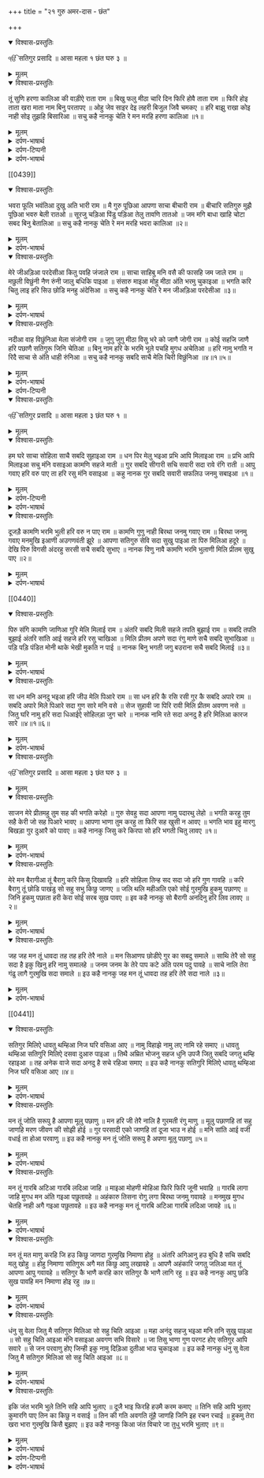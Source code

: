 +++
title = "२१ गुरु अमर-दास - छंत"

+++

<details open><summary>विश्वास-प्रस्तुतिः</summary>

ੴ सतिगुर प्रसादि ॥ आसा महला १ छंत घरु ३ ॥
</details>

<details><summary>मूलम्</summary>

ੴ सतिगुर प्रसादि ॥ आसा महला १ छंत घरु ३ ॥
</details>

<details open><summary>विश्वास-प्रस्तुतिः</summary>

तूं सुणि हरणा कालिआ की वाड़ीऐ राता राम ॥ बिखु फलु मीठा चारि दिन फिरि होवै ताता राम ॥ फिरि होइ ताता खरा माता नाम बिनु परतापए ॥ ओहु जेव साइर देइ लहरी बिजुल जिवै चमकए ॥ हरि बाझु राखा कोइ नाही सोइ तुझहि बिसारिआ ॥ सचु कहै नानकु चेति रे मन मरहि हरणा कालिआ ॥१॥
</details>

<details><summary>मूलम्</summary>

तूं सुणि हरणा कालिआ की वाड़ीऐ राता राम ॥ बिखु फलु मीठा चारि दिन फिरि होवै ताता राम ॥ फिरि होइ ताता खरा माता नाम बिनु परतापए ॥ ओहु जेव साइर देइ लहरी बिजुल जिवै चमकए ॥ हरि बाझु राखा कोइ नाही सोइ तुझहि बिसारिआ ॥ सचु कहै नानकु चेति रे मन मरहि हरणा कालिआ ॥१॥
</details>

<details><summary>दर्पण-भाषार्थ</summary>

पद्अर्थ: की = क्यूँ? वाड़ीऐ = फुलवाड़ी में। राता = मस्त। बिखु = जहर। ताता = गरम, दुखदाई। खरा = बहुत। माता = मस्त। परतापए = दुख देता है। जेव = जैसे, की तरह। साइर = समुंदर। देइ = देता है। लहरी = लहरें। सोइ = वह (हरि)। तुझहि = तू। मरहि = मर जाएगा, आत्मिक मौत सहेड़ लेगा।1।
</details>

<details><summary>दर्पण-टिप्पनी</summary>

नोट: ‘लहरी’ है ‘लहरि’ का बहुवचन।
</details>

<details><summary>दर्पण-भाषार्थ</summary>

अर्थ: हे काले हिरन! (हे काले हिरन की तरह संसार रूपी वन में बेपरवाह हो के खरमस्तियां करने वाले मन!) तू (मेरी बात) सुन! तू इस (जगत-) फुलवाड़ी में क्यों मस्त हो रहा है? (इस फुलवाड़ी का) फल जहर है, (भाव, आत्मिक मैत पैदा करता है) ये थोड़े दिन ही स्वादिष्ट लगता है, फिर ये दुखदाई बन जाता है। जिस में तू इतना मस्त है ये आखिर दुखदाई हो जाता है। परमात्मा के नाम के बिना ये बहुत दुख देता है। (वैसे है भी थोड़ा समय रहने वाला) जैसे समुंदर से लहरें निकलती है वैसे ही बिजली से चमक निकलती है।  
परमात्मा (के नाम) के बिना और कोई (सदा साथ निभने वाला) रक्षक नहीं (हे हिरन की तरह खरमस्ती करने वाले मन!) उसे तू भुलाए बैठा है। नानक कहता है: हे काले हिरन! हे मन! सदा-स्थिर रहने वाले परमात्मा को स्मरण कर, वरना (इस जगत फुलवाड़ी में मस्त हो के) तू अपने लिए आत्मिक मौत सहेड़ लेगा।1।
</details>

[[0439]]
<details open><summary>विश्वास-प्रस्तुतिः</summary>

भवरा फूलि भवंतिआ दुखु अति भारी राम ॥ मै गुरु पूछिआ आपणा साचा बीचारी राम ॥ बीचारि सतिगुरु मुझै पूछिआ भवरु बेली रातओ ॥ सूरजु चड़िआ पिंडु पड़िआ तेलु तावणि तातओ ॥ जम मगि बाधा खाहि चोटा सबद बिनु बेतालिआ ॥ सचु कहै नानकु चेति रे मन मरहि भवरा कालिआ ॥२॥
</details>

<details><summary>मूलम्</summary>

भवरा फूलि भवंतिआ दुखु अति भारी राम ॥ मै गुरु पूछिआ आपणा साचा बीचारी राम ॥ बीचारि सतिगुरु मुझै पूछिआ भवरु बेली रातओ ॥ सूरजु चड़िआ पिंडु पड़िआ तेलु तावणि तातओ ॥ जम मगि बाधा खाहि चोटा सबद बिनु बेतालिआ ॥ सचु कहै नानकु चेति रे मन मरहि भवरा कालिआ ॥२॥
</details>

<details><summary>दर्पण-भाषार्थ</summary>

पद्अर्थ: फूलि = फूल पे। बीचारी = विचार के। मुझै = मैं। बेली = बेलों (के फूलों) पर। रातओ = मस्त। पिंडु = शरीर। सूरजु चढ़िआ = उम्र की रात खत्म हो गई। पड़िआ = पड़ गया, धराशाही हो गया। तावणि = ताउणी में, ताउड़ी में। तातउ = गरम किया जाता है। मगि = रास्ते पर। बेतालिआ = भूतना।2।  
अर्थ: हे (हरेक) फूल पर उड़ने वाले भौरे (मन!) (फूल-फूल की सुगंधि लेते फिरने में से) बड़ा भारी दुख निकलता है। मैंने अपने (उस) गुरु से पूछा है जो सदा-स्थिर प्रभु को सदा अपने विचार-मण्डल में टिकाए रखता है। (हे भौरे मन! तेरी ये हालत) विचार के मैंने गुरु से पूछा है कि ये मन-भंवरा तो वेलों-फूलों पे (दुनिया के सुंदर पदार्थों के रसों में) मस्त हो रहा है (इसका क्या बनेगा? मुझे गुरु ने समझा दिया है कि) जब जिंदगी की रात समाप्त हो जाती है (जब दिन चढ़ जाता है) ये शरीर धराशाही हो जाता है (विकारों में फंसे रहने के कारण जीव ऐसे दुखी होता है जैसे) तेल तौड़ी में डाल के अबाला जाता है।  
हे (दुनिया के पदार्थों में मस्त हुए) भूत! स्तिगुरू के शब्द से टूट के तू यमराज के रास्ते में बँधा हुआ चोटें ही खाएगा।  
नानक कहता है: हे मेरे मन! सदा-स्थिर रहने वाले परमात्मा को स्मरण कर, वरना भंवरे (की तरह फूलों में मस्त हुए मन!) आत्मिक मौत सहेड़ लेगा।2।
</details>

<details open><summary>विश्वास-प्रस्तुतिः</summary>

मेरे जीअड़िआ परदेसीआ कितु पवहि जंजाले राम ॥ साचा साहिबु मनि वसै की फासहि जम जाले राम ॥ मछुली विछुंनी नैण रुंनी जालु बधिकि पाइआ ॥ संसारु माइआ मोहु मीठा अंति भरमु चुकाइआ ॥ भगति करि चितु लाइ हरि सिउ छोडि मनहु अंदेसिआ ॥ सचु कहै नानकु चेति रे मन जीअड़िआ परदेसीआ ॥३॥
</details>

<details><summary>मूलम्</summary>

मेरे जीअड़िआ परदेसीआ कितु पवहि जंजाले राम ॥ साचा साहिबु मनि वसै की फासहि जम जाले राम ॥ मछुली विछुंनी नैण रुंनी जालु बधिकि पाइआ ॥ संसारु माइआ मोहु मीठा अंति भरमु चुकाइआ ॥ भगति करि चितु लाइ हरि सिउ छोडि मनहु अंदेसिआ ॥ सचु कहै नानकु चेति रे मन जीअड़िआ परदेसीआ ॥३॥
</details>

<details><summary>दर्पण-भाषार्थ</summary>

पद्अर्थ: कितु = किस लिए? साचा = सदा स्थिर रहने वाला। मनि = मन में। की = क्यूँ? नैण रुंनी = आंखें (भर के) रोई। बधिकि = बधिक ने, शिकारी ने। भरमु = भुलेखा। अंति = आखिर में। सिउ = साथ।3।  
अर्थ: हे मेरी परदेसी जीवात्मा! तू क्यूँ (माया के) जंजाल में फंस रही है? अगर सदा-स्थिर रहने वाला मालिक तेरे मन में बसता हो तो तू (माया के मोह रूपी) जम के पसरे हुए जाल में क्यूँ फसे?  
(हे मेरी जीवात्मा! देख) जब शिकारी ने (पानी में) जाल डाला होता है और मछली (चारे की लालच में फंस कर जाल में फंस जाती है और पानी से) विछुड़ जाती है तब आँखें भर के रोती है (इसी तरह जीव को) ये जगत मीठा लगता है, माया का मोह मीठा लगता है, पर (फंस के) अंत में ये भुलेखा दूर होता है (जब जीवात्मा दुखों के चुंगल में आती है तो मायावी पदार्थ साथ छोड़ जाते हैं)।  
हे मेरी जीवात्मा! परमात्मा के चरणों में चित्त जोड़ के भक्ति करके इस तरह अपने मन में से फिक्र-अंदेशे दूर कर ले। नानक कहता है: हे मेरे परदेसी जीयड़े! हे मेरे मन! सदा-स्थिर रहने वाले परमात्मा को स्मरण कर।3।
</details>

<details open><summary>विश्वास-प्रस्तुतिः</summary>

नदीआ वाह विछुंनिआ मेला संजोगी राम ॥ जुगु जुगु मीठा विसु भरे को जाणै जोगी राम ॥ कोई सहजि जाणै हरि पछाणै सतिगुरू जिनि चेतिआ ॥ बिनु नाम हरि के भरमि भूले पचहि मुगध अचेतिआ ॥ हरि नामु भगति न रिदै साचा से अंति धाही रुंनिआ ॥ सचु कहै नानकु सबदि साचै मेलि चिरी विछुंनिआ ॥४॥१॥५॥
</details>

<details><summary>मूलम्</summary>

नदीआ वाह विछुंनिआ मेला संजोगी राम ॥ जुगु जुगु मीठा विसु भरे को जाणै जोगी राम ॥ कोई सहजि जाणै हरि पछाणै सतिगुरू जिनि चेतिआ ॥ बिनु नाम हरि के भरमि भूले पचहि मुगध अचेतिआ ॥ हरि नामु भगति न रिदै साचा से अंति धाही रुंनिआ ॥ सचु कहै नानकु सबदि साचै मेलि चिरी विछुंनिआ ॥४॥१॥५॥
</details>

<details><summary>दर्पण-भाषार्थ</summary>

पद्अर्थ: वाहु = बहाव। संजोगी = सौभाग्यों से। जुग जुग = सदा ही। विसु = जहर। को = कोई विरला। जोगी = विरक्त। सहजि = आत्मिक अडोलता में। जिनि = जिस मनुष्य ने। भरमि = भटकना में। पचहि = ख्वार होते हैं। मुगध = मूर्ख लोग। अचेतिआ = गाफिल। रिदै = हृदय में। धाही = ढाहें मार के। चिरी विछुंनिआ = चिरों से बिछुड़े हुओं को।4।  
अर्थ: नदियों से विछुड़ी हुई धाराओं का (नदियों से दुबारा) मेल बड़े भाग्यों से ही होता है (इसी तरह माया के मोह में फंस के प्रभु से विछुड़े हुए जीव दुबारा सौभाग्य से ही मिलते हैं)। जो कोई विरला (एक आध) मनुष्य प्रभु-चरणों में जुड़ता है वही समझ लेता है कि माया का मोह है तो मीठा पर सदा जहर से भरा रहता है (और जीव को आत्मिक मौत मार देता है)। ऐसा कोई विरला आदमी जिसने अपने गुरु को याद रखा है आत्मिक अडोलता में टिक के इसी अस्लियत को समझता है और परमात्मा से सांझ डालता है।  
परमात्मा के नाम के बिना माया के मोह की भटकना में गलत रास्ते पर पड़ कर अनेक मूर्ख गाफिल जीव दुखी होते हैं। जो लोग परमात्मा का नाम नहीं स्मरण करते, प्रभु की भक्ति नहीं करते, अपने हृदय में सदा-स्थिर प्रभु को नहीं बसाते, वे आखिर जोर-जोर से रोते हैं।  
नानक कहता है: सदा-स्थिर प्रभु अपनी महिमा के शब्द में जोड़ के चिरों से विछुड़े हुए जीवों को (अपने चरणों में) मिला देता है।4।
</details>

<details><summary>दर्पण-टिप्पनी</summary>

नोट: ये छंत ‘घरु 3 का है। कुल जोड़ है 5।
</details>

<details open><summary>विश्वास-प्रस्तुतिः</summary>

ੴ सतिगुर प्रसादि ॥ आसा महला ३ छंत घरु १ ॥
</details>

<details><summary>मूलम्</summary>

ੴ सतिगुर प्रसादि ॥ आसा महला ३ छंत घरु १ ॥
</details>

<details open><summary>विश्वास-प्रस्तुतिः</summary>

हम घरे साचा सोहिला साचै सबदि सुहाइआ राम ॥ धन पिर मेलु भइआ प्रभि आपि मिलाइआ राम ॥ प्रभि आपि मिलाइआ सचु मंनि वसाइआ कामणि सहजे माती ॥ गुर सबदि सीगारी सचि सवारी सदा रावे रंगि राती ॥ आपु गवाए हरि वरु पाए ता हरि रसु मंनि वसाइआ ॥ कहु नानक गुर सबदि सवारी सफलिउ जनमु सबाइआ ॥१॥
</details>

<details><summary>मूलम्</summary>

हम घरे साचा सोहिला साचै सबदि सुहाइआ राम ॥ धन पिर मेलु भइआ प्रभि आपि मिलाइआ राम ॥ प्रभि आपि मिलाइआ सचु मंनि वसाइआ कामणि सहजे माती ॥ गुर सबदि सीगारी सचि सवारी सदा रावे रंगि राती ॥ आपु गवाए हरि वरु पाए ता हरि रसु मंनि वसाइआ ॥ कहु नानक गुर सबदि सवारी सफलिउ जनमु सबाइआ ॥१॥
</details>

<details><summary>दर्पण-टिप्पनी</summary>

नोट: इसी राग में गुरु नानक देव जी के पहले छंत का चौथा बंद ध्यान से पढ़ें। हरेक शब्द को ध्यान से देखें। महले तीसरे का भी पहला बंद पढ़ें। शब्दों की सांझ तुकों की सांझ बताती है कि गुरु नानक देव जी की वाणी गुरु अमरदास जी के पास मौजूद थी।
</details>

<details><summary>दर्पण-भाषार्थ</summary>

पद्अर्थ: हम घरे = मेरे (हृदय) घर में। साचा सोहिला = सदा स्थिर प्रभु की महिमा का गीत। साचै सबदि = सदा स्थिर हरि की महिमा वाले शब्द (की इनायत) से। सुहाइआ = (हृदय घर) सोहाना बन गया। धन = जीव-स्त्री। पिर = प्रभु पति। प्रभि = प्रभु ने। सचु = सदा स्थिर हरि नाम। मंनि = मनि, मन में। कामणि = कामिनी, जीव-स्त्री। सहजे = सहज, आत्मिक अडोलता में। माती = मस्त। सबदि = शब्द ने। सचि = सदा स्थिर हरि नाम ने। रावै = माणती है। रंगि = रंग में। राती = रंगी हुई। आपु = स्वै भाव। वरु = पति। सबाइआ = सारा।1।  
अर्थ: (हे सखी!) मेरे (हृदय-) घर में सदा-स्थिर प्रभु की महिमा का गीत चल रहा है, सदा स्थिर प्रभु की महिमा वाले गुर-शब्द ने (मेरे हृदय-घर को) सोहाना बना दिया है।  
(हे सखी! उस) जीव-स्त्री का प्रभु पति के साथ मिलाप होता है जिसे प्रभु ने स्वयं ही (अपने चरणों में) जोड़ लिया। प्रभु ने जिस जीव-स्त्री को खुद (अपने चरणों में) जोड़ा, अपना सदा-स्थिर नाम उसके मन में बसा दिया, वह जीव-स्त्री (फिर) आत्मिक अडोलता में मस्त रहती है। गुरु के शब्द ने (उस जीव-स्त्री के जीवन को) श्रृंगार दिया, सदा-स्थिर हरि नाम ने (उसके जीवन को) सुंदर बना दिया, वह (फिर) प्रभु के प्रेम रंग में रंगी हुई सदा ही (प्रभु-मिलाप का आनंद) लेती है। (जब जीव-स्त्री अपने अंदर से) अहंकार दूर करती है (और अपने अंदर) प्रभु-पति को ढूँढ लेती है तब वह प्रभु के नाम का स्वाद अपने मन में (सदा के लिए) बसा लेती है।  
हे नानक! कह: गुरु के शब्द की इनायत से जिस जीव-स्त्री का आत्मिक जीवन सोहाना बन जाता है उसकी सारी जिंदगी कामयाब हो जाती है।1।
</details>

<details open><summary>विश्वास-प्रस्तुतिः</summary>

दूजड़ै कामणि भरमि भुली हरि वरु न पाए राम ॥ कामणि गुणु नाही बिरथा जनमु गवाए राम ॥ बिरथा जनमु गवाए मनमुखि इआणी अउगणवंती झूरे ॥ आपणा सतिगुरु सेवि सदा सुखु पाइआ ता पिरु मिलिआ हदूरे ॥ देखि पिरु विगसी अंदरहु सरसी सचै सबदि सुभाए ॥ नानक विणु नावै कामणि भरमि भुलाणी मिलि प्रीतम सुखु पाए ॥२॥
</details>

<details><summary>मूलम्</summary>

दूजड़ै कामणि भरमि भुली हरि वरु न पाए राम ॥ कामणि गुणु नाही बिरथा जनमु गवाए राम ॥ बिरथा जनमु गवाए मनमुखि इआणी अउगणवंती झूरे ॥ आपणा सतिगुरु सेवि सदा सुखु पाइआ ता पिरु मिलिआ हदूरे ॥ देखि पिरु विगसी अंदरहु सरसी सचै सबदि सुभाए ॥ नानक विणु नावै कामणि भरमि भुलाणी मिलि प्रीतम सुखु पाए ॥२॥
</details>

<details><summary>दर्पण-भाषार्थ</summary>

पद्अर्थ: दूजड़ै = (प्रभु के बिना) किसी और (के प्यार) में। भरमि = भटकना में (पड़ के)। भुली = गलत रास्ते पड़ जाती है। मनमुखि = अपने मन के पीछे चलने वाली। झूरे = अंदर ही अंदर दुखी होती है। सेवि = सेवा करके। हदूरे = अंग संग बसने वाला। देखि = देख के। विगसी = खिल उठी। सरसी = रस सहित हो गई, आनंदित हो गई। सबदि = शब्द में। सुभाए = प्रेम में (मगन हो गई)। मिलि = मिल के।2।  
अर्थ: (हे सखी!) जो जीव-स्त्री (प्रभु के बिना माया आदि की) और ही भटकनों में पड़ के गलत रास्ते पर पड़ जाती है उसे प्रभु-पति का मिलाप नहीं होता। वह जीव-स्त्री (अपने अंदर कोई आत्मिक) गुण पैदा नहीं करती, वह अपनी जिंदगी व्यर्थ गवा देती है। अपने मन के पीछे चलने वाली वह मूर्ख जीव-स्त्री जीवन व्यर्थ गवा देती है अवगुणों से भरी होने के कारण वह अपने अंदर ही अंदर दुखी होती रहती है। पर जब उसने अपने गुरु के द्वारा बताई सेवा करके सदा टिके रहने वाला आत्मिक आनंद ढूँढा तब उसे प्रभु-पति अंग-संग बसता ही मिल गया। (अपने अंदर) प्रभु-पति को देख के वह खिल गई, वह अंतरात्मे आनंद-मगन हो गई, वह सदा-स्थिर प्रभु की महिमा वाले गुरु-शब्द में प्रभु-प्रेम में लीन हो गई।  
हे नानक! प्रभु के नाम से विछुड़ के जीव-स्त्री भटकने के कारण गलत राह पर पड़ी रहती है प्रीतम प्रभु को मिल के आत्मिक आनंद पाती है।2।
</details>

[[0440]]
<details open><summary>विश्वास-प्रस्तुतिः</summary>

पिरु संगि कामणि जाणिआ गुरि मेलि मिलाई राम ॥ अंतरि सबदि मिली सहजे तपति बुझाई राम ॥ सबदि तपति बुझाई अंतरि सांति आई सहजे हरि रसु चाखिआ ॥ मिलि प्रीतम अपणे सदा रंगु माणे सचै सबदि सुभाखिआ ॥ पड़ि पड़ि पंडित मोनी थाके भेखी मुकति न पाई ॥ नानक बिनु भगती जगु बउराना सचै सबदि मिलाई ॥३॥
</details>

<details><summary>मूलम्</summary>

पिरु संगि कामणि जाणिआ गुरि मेलि मिलाई राम ॥ अंतरि सबदि मिली सहजे तपति बुझाई राम ॥ सबदि तपति बुझाई अंतरि सांति आई सहजे हरि रसु चाखिआ ॥ मिलि प्रीतम अपणे सदा रंगु माणे सचै सबदि सुभाखिआ ॥ पड़ि पड़ि पंडित मोनी थाके भेखी मुकति न पाई ॥ नानक बिनु भगती जगु बउराना सचै सबदि मिलाई ॥३॥
</details>

<details><summary>दर्पण-भाषार्थ</summary>

पद्अर्थ: संगि = साथ। गुरि = गुरु ने। मेलि = प्रभु मिलाप में। अंतरि = हृदय में। सबदि = शब्द द्वारा। सहजे = आत्मिक अडोलता में। तपति = तपस, जलन। सुभाखिआ = मीठी बोली। पढ़ि = पढ़ के। मोनी = सदा चुप रहने वाले साधु। भेखी = अलग अलग भेषों वाले साधु (जोगी जंगम आदि)। मुकति = (विकारों से) मुक्ति। बउराना = झल्ला।3।  
अर्थ: (हे सखी!) जिस जीव-स्त्री को गुरु ने प्रभु चरणों में जोड़ दिया उसने प्रभु-पति को अपने अंग-संग बसता पहचान लिया, वह अंतरात्मे गुरु के शब्द की इनायत से प्रभु के साथ एक-मेक हो गई। आत्मिक अडोलता में टिक के उसने (अपने अंदर से विकारों वाली) तपश बुझा ली।  
(हे सखी! जिस जीव-स्त्री ने) गुरु के शब्द की सहायता से अपने अंदर से विकारों वाली तपश बुझा ली, उसके अंदर ठंड पड़ गई, आत्मिक अडोलता में टिक के उसने हरि नाम का स्वाद चख लिया। अपने प्रभु-प्रीतम को मिल के वह सदा प्रेम-रंग भोगती है, सदा-स्थिर प्रभु की महिमा वाले गुर-शब्द में जुड़ के उसकी बोली मीठी हो जाती है।  
(हे सखी!) पण्डित (धार्मिक पुस्तकें) पढ़-पढ़ के, मौनधारी (समाधियां लगा लगा के) (जोगी जंगम आदि साधु) वेष धार-धार के थक गए (इन तरीकों से किसी ने माया के बंधनों से) निजात हासिल नहीं की।  
हे नानक! परमात्मा की भक्ति के बिना जगत (माया के मोह में) झल्ला हुआ फिरता है, सदा-स्थिर प्रभु की महिमा वाले गुर-शब्द की इनायत से प्रभु चरणों में मिलाप हासिल कर लेता है।3।
</details>

<details open><summary>विश्वास-प्रस्तुतिः</summary>

सा धन मनि अनदु भइआ हरि जीउ मेलि पिआरे राम ॥ सा धन हरि कै रसि रसी गुर कै सबदि अपारे राम ॥ सबदि अपारे मिले पिआरे सदा गुण सारे मनि वसे ॥ सेज सुहावी जा पिरि रावी मिलि प्रीतम अवगण नसे ॥ जितु घरि नामु हरि सदा धिआईऐ सोहिलड़ा जुग चारे ॥ नानक नामि रते सदा अनदु है हरि मिलिआ कारज सारे ॥४॥१॥६॥
</details>

<details><summary>मूलम्</summary>

सा धन मनि अनदु भइआ हरि जीउ मेलि पिआरे राम ॥ सा धन हरि कै रसि रसी गुर कै सबदि अपारे राम ॥ सबदि अपारे मिले पिआरे सदा गुण सारे मनि वसे ॥ सेज सुहावी जा पिरि रावी मिलि प्रीतम अवगण नसे ॥ जितु घरि नामु हरि सदा धिआईऐ सोहिलड़ा जुग चारे ॥ नानक नामि रते सदा अनदु है हरि मिलिआ कारज सारे ॥४॥१॥६॥
</details>

<details><summary>दर्पण-भाषार्थ</summary>

पद्अर्थ: सा धन मनि = जीव-स्त्री के मन में। मेलि = मिलाप में। हरि कै रसि = प्रभु के प्रेम रस में। रसी = भीग गई। सबदि = शब्द द्वारा। सारे = संभालती है (हृदय में)। मनि = मन में। सेज = हृदय सेज। सुहावी = सोहानी। पिरि = पिर ने। मिलि प्रीतम = प्रीतम को मिल के। जितु घरि = जिस (हृदय) घर में। सोहिलड़ा = खुशी के गीत। जुग चारे = चारों युगों में, सदा ही। नामि = नाम में। कारज सारे = काम सफल होते हैं।4।  
अर्थ: (हे सखी!) जिस जीव-स्त्री को प्यारे हरि प्रभु ने अपने चरणों में जोड़ लिया उसके मन में उमंग पैदा हो जाती है, वह जीव-स्त्री अपार प्रभु की महिमा वाले गुरु-शब्द के द्वारा परमात्मा के प्रेम-रस में भीगी रहती है। अपार प्रभु की महिमा वाले शब्द की इनायत से वह जीव-स्त्री प्यारे प्रभु को मिल जाती है, सदा उसके गुण अपने हृदय में संभाल के रखती है, प्रभु के गुण उसके मन में टिके रहते हैं, जब से प्रभु-पति ने उसे अपने चरणों से जोड़ लिया उस (के हृदय) की सेज सुंदर बन गई। प्रीतम प्रभु को मिल के उसके सारे अवगुण दूर हो गए।  
(हे सखी!) जिस (हृदय-) घर में परमात्मा का नाम सदा स्मरण किया जाता है वहाँ सदा ही (जैसे) खुशियों के गीत गाए जा रहे होते हैं। हे नानक! जो जीव परमात्मा के नाम-रंग में रंगे जाते हैं उनके अंदर सदा आनंद बना रहता है, प्रभु-चरणों में मिल के वह अपने सारे काम संवार लेते हैं।4।1।6।
</details>

<details open><summary>विश्वास-प्रस्तुतिः</summary>

ੴ सतिगुर प्रसादि ॥ आसा महला ३ छंत घरु ३ ॥
</details>

<details><summary>मूलम्</summary>

ੴ सतिगुर प्रसादि ॥ आसा महला ३ छंत घरु ३ ॥
</details>

<details open><summary>विश्वास-प्रस्तुतिः</summary>

साजन मेरे प्रीतमहु तुम सह की भगति करेहो ॥ गुरु सेवहु सदा आपणा नामु पदारथु लेहो ॥ भगति करहु तुम सहै केरी जो सह पिआरे भावए ॥ आपणा भाणा तुम करहु ता फिरि सह खुसी न आवए ॥ भगति भाव इहु मारगु बिखड़ा गुर दुआरै को पावए ॥ कहै नानकु जिसु करे किरपा सो हरि भगती चितु लावए ॥१॥
</details>

<details><summary>मूलम्</summary>

साजन मेरे प्रीतमहु तुम सह की भगति करेहो ॥ गुरु सेवहु सदा आपणा नामु पदारथु लेहो ॥ भगति करहु तुम सहै केरी जो सह पिआरे भावए ॥ आपणा भाणा तुम करहु ता फिरि सह खुसी न आवए ॥ भगति भाव इहु मारगु बिखड़ा गुर दुआरै को पावए ॥ कहै नानकु जिसु करे किरपा सो हरि भगती चितु लावए ॥१॥
</details>

<details><summary>दर्पण-भाषार्थ</summary>

पद्अर्थ: साजन मेरे = हे मेरे सज्जनो! प्रीतमहु = हे मेरे प्यारो! सह की = पति प्रभु की। करेहो = करते रहो। लेहो = प्राप्त करो। सहै केरी = पति प्रभु की। सह भावए = सह भावे, पति प्रभु को पसंद आती है। जो = वह भक्ति। भाणा = मर्जी। सह खुसी = प्रभु पति की प्रसन्नता। न आवए = ना आए, नहीं आती, नहीं मिलती। भाव मारगु = प्यार का रास्ता। बिखड़ा = कठिन, मुश्किलों भरा। दुआरै = दर पे। को = कोई (विरला)। लावए = लगाता है।1।  
अर्थ: हे मेरे (सत्संगी) सज्जनो प्यारो! तुम प्रभु पति की भक्ति सदा करते रहा करो, सदा अपने गुरु की शरण पड़े रहो (और गुरु से) सबसे कीमती चीज हरि नाम हासिल करो। (हे सज्जनो!) तुम प्रभु-पति की ही भक्ति करते रहो, ये भक्ति प्यारे प्रभु-पति को पसंद आती है। अगर (इस जीवन सफर में) तुम अपनी ही मर्जी करते रहोगे तो प्रभु-पति की प्रसन्नता तुम्हें नहीं मिलेगी।  
(पर, हे प्यारो!) भक्ति का और प्रेम का ये रास्ता बहुत मुश्किलों भरा है, कोई विरला मनुष्य ही ये रास्ता ढूँढता है जो गुरु के दर पर आ गिरता है। नानक कहता है:जिस मनुष्य पर प्रभु (खुद) कृपा करता है वह मनुष्य अपना मन प्रभु की भक्ति में जोड़ता है।1।
</details>

<details open><summary>विश्वास-प्रस्तुतिः</summary>

मेरे मन बैरागीआ तूं बैरागु करि किसु दिखावहि ॥ हरि सोहिला तिन्ह सद सदा जो हरि गुण गावहि ॥ करि बैरागु तूं छोडि पाखंडु सो सहु सभु किछु जाणए ॥ जलि थलि महीअलि एको सोई गुरमुखि हुकमु पछाणए ॥ जिनि हुकमु पछाता हरी केरा सोई सरब सुख पावए ॥ इव कहै नानकु सो बैरागी अनदिनु हरि लिव लावए ॥२॥
</details>

<details><summary>मूलम्</summary>

मेरे मन बैरागीआ तूं बैरागु करि किसु दिखावहि ॥ हरि सोहिला तिन्ह सद सदा जो हरि गुण गावहि ॥ करि बैरागु तूं छोडि पाखंडु सो सहु सभु किछु जाणए ॥ जलि थलि महीअलि एको सोई गुरमुखि हुकमु पछाणए ॥ जिनि हुकमु पछाता हरी केरा सोई सरब सुख पावए ॥ इव कहै नानकु सो बैरागी अनदिनु हरि लिव लावए ॥२॥
</details>

<details><summary>दर्पण-भाषार्थ</summary>

पद्अर्थ: बैरागीआ = वैराग में आया हुआ। करि = कर के। किसु = किसे? सोहिला = खुशी के गीत। सद = सदा। जो = जो मनुष्य। छोडि = छोड़ कै। जाणए = जानता है। जलि = जल में। थलि = धरती में। महीअलि = मही तलि, धरती के तल पर, आकाश में। सोई = वह ही। गुरमुखि = गुरु की शरण पड़ने वाला मनुष्य। पछाणए = पहचाने, पहचानता है। जिनि = जिस (मनुष्य) ने। केरा = का। पावए = पाता है। इव = इस तरह। अनदिनु = हर रोज।2।  
अर्थ: हे वैराग में आए हुए मेरे मन! तू वैराग करके किसे दिखाता है? (इस ऊपर-ऊपर से दिखाए वैराग से तेरे अंदर आत्मिक आनंद नहीं बन सकेगा)। हे मन! जो मनुष्य परमात्मा के गुण गाते रहते हैं, उनके अंदर सदा ही उमंग व चाव बना रहता है।  
हे मेरे मन! (बाहरी दिखावे वाले वैराग का) पाखण्ड छोड़ के (और, अपने अंदर) मिलने की चाहत पैदा कर (क्योंकि) वह पति प्रभु (अंदर की) हरेक बात जानता है, वह प्रभु खुद ही जल में धरती में आकाश में (हर जगह समाया हुआ है) जो मनुष्य गुरु की शरण पड़ता है वह उस प्रभु की रजा को समझता है।  
हे मेरे मन! जिस मनुष्य ने परमात्मा की रजा समझ ली वही सारे आनंद प्राप्त करता है, नानक (तुझे) ऐसे बताता है कि इस तरह के मिलाप की चाहत रखने वाला मनुष्य हर समय प्रभु-चरणों में तवज्जो जोड़े रखता है।2।
</details>

<details open><summary>विश्वास-प्रस्तुतिः</summary>

जह जह मन तूं धावदा तह तह हरि तेरै नाले ॥ मन सिआणप छोडीऐ गुर का सबदु समाले ॥ साथि तेरै सो सहु सदा है इकु खिनु हरि नामु समालहे ॥ जनम जनम के तेरे पाप कटे अंति परम पदु पावहे ॥ साचे नालि तेरा गंढु लागै गुरमुखि सदा समाले ॥ इउ कहै नानकु जह मन तूं धावदा तह हरि तेरै सदा नाले ॥३॥
</details>

<details><summary>मूलम्</summary>

जह जह मन तूं धावदा तह तह हरि तेरै नाले ॥ मन सिआणप छोडीऐ गुर का सबदु समाले ॥ साथि तेरै सो सहु सदा है इकु खिनु हरि नामु समालहे ॥ जनम जनम के तेरे पाप कटे अंति परम पदु पावहे ॥ साचे नालि तेरा गंढु लागै गुरमुखि सदा समाले ॥ इउ कहै नानकु जह मन तूं धावदा तह हरि तेरै सदा नाले ॥३॥
</details>

<details><summary>दर्पण-भाषार्थ</summary>

पद्अर्थ: जह = जहाँ। मन = हे मन! धावदा = दौड़ता। तह = वहाँ। नाले = साथ ही। सिआणप = चतुराई। समाले = अपने अंदर संभाल के रख। समालहे = समालहि, अगर तू याद करे। परम पदु = सबसे ऊँचा आत्मिक दर्जा। पावहे = तू प्राप्त कर ले। गंढु = जोड़, पक्का संबंध। गुरमुखि = गुरु की शरण पड़ के। समाले = समालि।3।  
अर्थ: हे मेरे मन! जहाँ-जहाँ तू दौड़ता-फिरता है वहाँ-वहाँ ही परमात्मा तेरे साथ ही रहता है (अगर तू उसे अपने साथ बसा हुआ देखना चाहता है तो) हे मन! अपनी चतुराई (का आसरा) छोड़ देना चाहिए। हे मन! गुरु का शब्द अपने अंदर संभाल के रख (फिर तुझे दिख जाएगा कि) वह पति-प्रभु सदा तेरे साथ रहता है। (हे मन!) अगर तू एक छिन के वास्ते भी परमात्मा का नाम अपने अंदर बसाए, तो तेरे अनेक जन्मों के पाप काटे जाएं, और अंत में तू सबसे ऊँचा दर्जा हासिल कर ले।  
(हे मन!) गुरु की शरण पड़ के तू सदा परमात्मा को अपने अंदर बसाए रख, (इस तरह उस) सदा कायम रहने वाले परमात्मा के साथ तेरा पक्का प्यार बन जाएगा। नानक तुझे ये बताता है कि हे मन! जहाँ-जहाँ तू भटकता फिरता है वहाँ-वहाँ परमात्मा सदा तेरे साथ ही रहता है।3।
</details>

[[0441]]
<details open><summary>विश्वास-प्रस्तुतिः</summary>

सतिगुर मिलिऐ धावतु थम्हिआ निज घरि वसिआ आए ॥ नामु विहाझे नामु लए नामि रहे समाए ॥ धावतु थम्हिआ सतिगुरि मिलिऐ दसवा दुआरु पाइआ ॥ तिथै अम्रित भोजनु सहज धुनि उपजै जितु सबदि जगतु थम्हि रहाइआ ॥ तह अनेक वाजे सदा अनदु है सचे रहिआ समाए ॥ इउ कहै नानकु सतिगुरि मिलिऐ धावतु थम्हिआ निज घरि वसिआ आए ॥४॥
</details>

<details><summary>मूलम्</summary>

सतिगुर मिलिऐ धावतु थम्हिआ निज घरि वसिआ आए ॥ नामु विहाझे नामु लए नामि रहे समाए ॥ धावतु थम्हिआ सतिगुरि मिलिऐ दसवा दुआरु पाइआ ॥ तिथै अम्रित भोजनु सहज धुनि उपजै जितु सबदि जगतु थम्हि रहाइआ ॥ तह अनेक वाजे सदा अनदु है सचे रहिआ समाए ॥ इउ कहै नानकु सतिगुरि मिलिऐ धावतु थम्हिआ निज घरि वसिआ आए ॥४॥
</details>

<details><summary>दर्पण-भाषार्थ</summary>

पद्अर्थ: धावतु = भटकता (मन)। थंम्हिआ = (भटकने से) थामा, रोक लिया जाता है। निज घरि = अपने असल घर में, प्रभु चरणों में। आए = आ के। विहाझे = खरीदता है। लए = लेता है, स्मरण करता है। नामि = नाम में। सतिगुरि मिलिऐ = अगर गुरु मिल जाए। दसवा दुआरु = नौ गोलकों के प्रभाव में से निकल के वह दसवां दरवाजा जहाँ भटकना समाप्त हो जाती है। तिथै = उस आत्मिक अवस्था में। अंम्रित = आत्मिक जीवन देने वाला नाम। सहज धुनि = आत्मिक अडोलता की लहर। जितु = जिस आत्मिक अवस्था में। सबदि = शब्द में (जुड़ के)। जगतु = जगत का मोह। थंम्हि = रोक के। सचे = सदा स्थिर प्रभु में ही।4।  
अर्थ: (हे भाई!) अगर गुरु मिल जाए तो ये भटकता मन (भटकने से) रुक जाता है, ये प्रभु-चरणों में आ टिकता है। (फिर ये) परमात्मा के नाम का सौदा करता है (भाव) परमात्मा का नाम जपता रहता है, नाम में लीन रहता है। (हे भाई! यदि गुरु मिल जाए तो) भटकता मन (भटकने से) रुक जाता है (यही आत्मिक अवस्था है वह) दसवाँ दरवाजा जो इसे मिल जाता है (जो ज्ञानेंद्रियों और कर्म इन्द्रियों से ऊँचा रहता है)। उस आत्मिक अवस्था में (पहुँच के ये मन) आत्मिक जीवन देने वाले नाम की खुराक खाता है; (इसके अंदर) आत्मिक अडोलता की रौंअचल पड़ती है, उस आत्मिक अवस्था में (ये मन) गुरु शब्द की इनायत से दुनिया के मोह को रोक के रखता है। (जैसे अनेक किसम के साज बजने से बड़ा सुंदर राग पैदा होता है, वैसे ही) उस आत्मिक अवस्था में (मन के अंदर, मानो) अनेको संगीतमयी साज बनजे लग पड़ते हैं, इसके अंदर सदा आनंद बना रहता है, मन सदा-स्थिर परमात्मा में लीन रहता है।  
(हे भाई! तुझे) नानक ऐसे बताता है कि गुरु मिल जाए तो ये भटकता मन (भटकने से) रुक जाता है, और प्रभु-चरणों में आ टिकता है।4।
</details>

<details open><summary>विश्वास-प्रस्तुतिः</summary>

मन तूं जोति सरूपु है आपणा मूलु पछाणु ॥ मन हरि जी तेरै नालि है गुरमती रंगु माणु ॥ मूलु पछाणहि तां सहु जाणहि मरण जीवण की सोझी होई ॥ गुर परसादी एको जाणहि तां दूजा भाउ न होई ॥ मनि सांति आई वजी वधाई ता होआ परवाणु ॥ इउ कहै नानकु मन तूं जोति सरूपु है अपणा मूलु पछाणु ॥५॥
</details>

<details><summary>मूलम्</summary>

मन तूं जोति सरूपु है आपणा मूलु पछाणु ॥ मन हरि जी तेरै नालि है गुरमती रंगु माणु ॥ मूलु पछाणहि तां सहु जाणहि मरण जीवण की सोझी होई ॥ गुर परसादी एको जाणहि तां दूजा भाउ न होई ॥ मनि सांति आई वजी वधाई ता होआ परवाणु ॥ इउ कहै नानकु मन तूं जोति सरूपु है अपणा मूलु पछाणु ॥५॥
</details>

<details><summary>दर्पण-भाषार्थ</summary>

पद्अर्थ: मन = हे मन! जोति = नूर, प्रकाश। मूलु = असलियत। पछाणु = सांझ बनाए रख। गुरमती = गुरु की मति ले के। रंगु = आत्मिक आनंद। सहु = पति प्रभु। सोझी = समझ। परसादी = प्रसाद से, कृपा से। जाणहि = अगर तू सांझ डाल ले। दूजा भाउ = (प्रभु के बिना माया आदि का) और प्यार। मनि = मन में। वजी वधाई = चढ़दी कला प्रबल हो जाए (जैसे बाजे बजने से बाकी छोटे-मोटे शोर सुनाई नहीं देते)। ता = तब, तो।5।  
अर्थ: हे मेरे मन! तू उस परमात्मा की अंश है जो निरा नूर ही नूर है (हे मन!) अपनी उस अस्लियत से सांझ बना। हे मन! वह परमात्मा सदा तेरे अंग-संग बसता है, गुरु की मति ले के उसके मिलाप का स्वाद ले। हे मन! अगर तू अपनी अस्लियत समझ ले तो उस पति-प्रभु से तेरी गहरी जान-पहचान बन जाएगी, तब तुझे ये समझ भी आ जाएगा कि आत्मिक मौत क्या चीज है और आत्मिक जिंदगी क्या है।  
हे मन! अगर गुरु की कृपा से एक परमात्मा के साथ गहरी सांझ डाल ले, तो तेरे अंदर (परमात्मा के बिना) कोई और मोह प्रबल नहीं हो सकेगा।  
जब मनुष्य के मन में शांति पैदा हो जाती है जब इसके अंदर चढ़दीकला प्रबल हो जाती तब ये प्रभु की हजूरी में स्वीकार हो जाता है।  
नानक ऐसे बताता है:हे मेरे मन! तू उस परमात्मा की अंश है जो निरा प्रकाश ही प्रकाश है (हे मन! अपने उस असल से सांझ बना, असल को पहचान)।5।
</details>

<details open><summary>विश्वास-प्रस्तुतिः</summary>

मन तूं गारबि अटिआ गारबि लदिआ जाहि ॥ माइआ मोहणी मोहिआ फिरि फिरि जूनी भवाहि ॥ गारबि लागा जाहि मुगध मन अंति गइआ पछुतावहे ॥ अहंकारु तिसना रोगु लगा बिरथा जनमु गवावहे ॥ मनमुख मुगध चेतहि नाही अगै गइआ पछुतावहे ॥ इउ कहै नानकु मन तूं गारबि अटिआ गारबि लदिआ जावहे ॥६॥
</details>

<details><summary>मूलम्</summary>

मन तूं गारबि अटिआ गारबि लदिआ जाहि ॥ माइआ मोहणी मोहिआ फिरि फिरि जूनी भवाहि ॥ गारबि लागा जाहि मुगध मन अंति गइआ पछुतावहे ॥ अहंकारु तिसना रोगु लगा बिरथा जनमु गवावहे ॥ मनमुख मुगध चेतहि नाही अगै गइआ पछुतावहे ॥ इउ कहै नानकु मन तूं गारबि अटिआ गारबि लदिआ जावहे ॥६॥
</details>

<details><summary>दर्पण-भाषार्थ</summary>

पद्अर्थ: मन = हे मन! गारबि = अहंकार से। अटिआ = लिबड़ा हुआ। जाहि = जाएगा। भवाहि = चक्कर खाएगा। मुगध = मूर्ख। पछुतावहे = पछताएगा। तिसना = लालच। गवावहे = गवाए। मनमुख = हे मन मरजी वाले मन! चेतहि नाही = तू चेतता नहीं। जावहो = जाएगा।6।  
अर्थ: हे मन! तू (अब) अहंकार से लिबड़ा पड़ा है, अहंकार से लादा हुआ ही (जगत से) चला जाएगा, (देखने को) सुंदर माया ने तुझे (अपने) मोह में फसाया हुआ है (इसका नतीजा ये निकलेगा कि) तुझे बार-बार अनेक जूनियों में डाला जाएगा। हे मूर्ख मन! जब तू अहंकार में फंसा हुआ ही (यहाँ से) चलेगा तो चलने के वक्त हाथ मलेगा, तूझे अहंकार चिपका हुआ है, तुझे तृष्णा का रोग लगा हुआ है तू (ये मानव) जन्म व्यर्थ गवा रहा है।  
हे मन-मर्जियां करने वाले मूर्ख मन! तू परमात्मा को नहीं स्मरण करता, परलोक पहुँच के अफसोस करेगा। (तुझे) नानक इस तरह बताता है कि तू यहाँ अहंकार से भरा हुआ है (जगत से चलने के वक्त भी) अहंकार से लदा हुआ ही जाएगा।6।
</details>

<details open><summary>विश्वास-प्रस्तुतिः</summary>

मन तूं मत माणु करहि जि हउ किछु जाणदा गुरमुखि निमाणा होहु ॥ अंतरि अगिआनु हउ बुधि है सचि सबदि मलु खोहु ॥ होहु निमाणा सतिगुरू अगै मत किछु आपु लखावहे ॥ आपणै अहंकारि जगतु जलिआ मत तूं आपणा आपु गवावहे ॥ सतिगुर कै भाणै करहि कार सतिगुर कै भाणै लागि रहु ॥ इउ कहै नानकु आपु छडि सुख पावहि मन निमाणा होइ रहु ॥७॥
</details>

<details><summary>मूलम्</summary>

मन तूं मत माणु करहि जि हउ किछु जाणदा गुरमुखि निमाणा होहु ॥ अंतरि अगिआनु हउ बुधि है सचि सबदि मलु खोहु ॥ होहु निमाणा सतिगुरू अगै मत किछु आपु लखावहे ॥ आपणै अहंकारि जगतु जलिआ मत तूं आपणा आपु गवावहे ॥ सतिगुर कै भाणै करहि कार सतिगुर कै भाणै लागि रहु ॥ इउ कहै नानकु आपु छडि सुख पावहि मन निमाणा होइ रहु ॥७॥
</details>

<details><summary>दर्पण-भाषार्थ</summary>

पद्अर्थ: जि = कि। हउ = मैं। गुरमुखि = गुरु की शरण पड़ के। निमाणा = आजिज, माण रहित। अंतरि = (तेरे) अंदर। हउ बुधि = अहंकार भरी बुद्धि। सचि = सदा स्थिर हरि में। सबदि = शब्द में। आपु = अपना आप। लखावहे = दिखाए। अहंकारि = अहंकार में। भाणै = रजा में। छडि = छोड़ के। मन = हे मन!।7।  
अर्थ: हे मन! देखना, कहीं ये गुमान ना कर बैठना कि मैं (बहुत) समझदार हूँ, गुरु की शरण पड़ के माण त्याग के रख। (हे मन!) तेरे अंदर परमात्मा से दूरी है, तेरे अंदर ‘मैं मैं’ करने वाली बुद्धि है, इस मैल को सदा-स्थिर हरि नाम में जुड़ के गुरु के शब्द में टिक के दूर कर। हे मन! विनम्र हो के गुरु के चरणों में गिर पड़ो। देखना, कहीं अपना आप जताने ना लग पड़ना। जगत अपने ही अहंकार में जल रहा है, देखना, कहीं तू भी (अहंकार में पड़ कर) अपने आपका नाश ना कर लेना। (इस खतरे से तभी बचेगा, अगर) तू गुरु के हुक्म में चल के काम करेगा। (सो, हे मन!) गुरु के हुक्म मे टिका रह। (हे मन! तुझे) नानक इस प्रकार समझाता है: हे मन अहंकार त्याग दे, अहंकार छोड़ के ही सुख पाएगा।7।
</details>

<details open><summary>विश्वास-प्रस्तुतिः</summary>

धंनु सु वेला जितु मै सतिगुरु मिलिआ सो सहु चिति आइआ ॥ महा अनंदु सहजु भइआ मनि तनि सुखु पाइआ ॥ सो सहु चिति आइआ मंनि वसाइआ अवगण सभि विसारे ॥ जा तिसु भाणा गुण परगट होए सतिगुर आपि सवारे ॥ से जन परवाणु होए जिन्ही इकु नामु दिड़िआ दुतीआ भाउ चुकाइआ ॥ इउ कहै नानकु धंनु सु वेला जितु मै सतिगुरु मिलिआ सो सहु चिति आइआ ॥८॥
</details>

<details><summary>मूलम्</summary>

धंनु सु वेला जितु मै सतिगुरु मिलिआ सो सहु चिति आइआ ॥ महा अनंदु सहजु भइआ मनि तनि सुखु पाइआ ॥ सो सहु चिति आइआ मंनि वसाइआ अवगण सभि विसारे ॥ जा तिसु भाणा गुण परगट होए सतिगुर आपि सवारे ॥ से जन परवाणु होए जिन्ही इकु नामु दिड़िआ दुतीआ भाउ चुकाइआ ॥ इउ कहै नानकु धंनु सु वेला जितु मै सतिगुरु मिलिआ सो सहु चिति आइआ ॥८॥
</details>

<details><summary>दर्पण-भाषार्थ</summary>

पद्अर्थ: धंनु = भाग्यशाली। जितु = जिस में जब। मैं = तुझे। सहु = पति। चिति = चित्त में। सहजु = आत्मिक अडोलता। मनि = मन ने। तनि = तन ने, हृदय ने। मंनि = मनि, मन में। सभि = सारे। तिसु = उस (प्रभु) को। सवारे = (जीवन) सुंदर बना देता है। दिढ़िआ = दृढ़ कर लिया, हृदय में पक्का कर लिया। दुतीआ = दूसरा। भाउ = प्यार।8।  
अर्थ: वह वक्त सौभाग्यपूर्ण था जब मुझे गुरु मिल गया था (और, गुरु की किरपा से) वह पति-प्रभु मेरे चित्त में आ बसा। मेरेअंदर बहुत आनंद पैदा हुआ, मेरे अंदर आत्मिक अडोलता पैदा हो गई, मेरे मन ने मेरे दिल ने सुख अनुभव किया। (गुरु की कृपा से) वह पति-प्रभु मेरे चित्त में आ बसा, (गुरु ने प्रभु को) मेरे मन में बसा दिया, और मेरे ही अवगुण भुला दिए। (हे भाई!) जब उस मालिक को ठीक लगता है उसके गुण मनुष्य के अंदर रौशन हो जाते हैं, गुरु स्वयं उस मनुष्य के जीवन को सुंदर बना देता है।  
जो मनुष्य सिर्फ हरि-नाम को अपने दिल में पक्का कर लेते हैं, और माया का मोह अंदर से दूर कर लेते हैं, वे परमात्मा की दरगाह में स्वीकार हो जाते हैं।  
नानक इस प्रकार कहता है: भाग्यशाली था वह समय जब मुझे गुरु मिला था और (गुरु की कृपा से) वह पति-प्रभु मेरे चित्त में आ बसा था।8।
</details>

<details open><summary>विश्वास-प्रस्तुतिः</summary>

इकि जंत भरमि भुले तिनि सहि आपि भुलाए ॥ दूजै भाइ फिरहि हउमै करम कमाए ॥ तिनि सहि आपि भुलाए कुमारगि पाए तिन का किछु न वसाई ॥ तिन की गति अवगति तूंहै जाणहि जिनि इह रचन रचाई ॥ हुकमु तेरा खरा भारा गुरमुखि किसै बुझाए ॥ इउ कहै नानकु किआ जंत विचारे जा तुधु भरमि भुलाए ॥९॥
</details>

<details><summary>मूलम्</summary>

इकि जंत भरमि भुले तिनि सहि आपि भुलाए ॥ दूजै भाइ फिरहि हउमै करम कमाए ॥ तिनि सहि आपि भुलाए कुमारगि पाए तिन का किछु न वसाई ॥ तिन की गति अवगति तूंहै जाणहि जिनि इह रचन रचाई ॥ हुकमु तेरा खरा भारा गुरमुखि किसै बुझाए ॥ इउ कहै नानकु किआ जंत विचारे जा तुधु भरमि भुलाए ॥९॥
</details>

<details><summary>दर्पण-भाषार्थ</summary>

पद्अर्थ: इकि = कई, बहुत। भरमि = भटकना में। भुले = गलत राह पर पड़े हुए। तिनि = उस ने। सहि = शहु ने। तिनि सहि = उस पति प्रभु ने। दूजै भाइ = माया के प्यार में। कमाए = कमा के, कर करके। कुमार्ग = बुरे राह पर। वसाई = वश, जोर। अविगत = बुरी हालत। जिनी = जिस (तुझ) ने। खरा = बहुत। गुरमुखि = गुरु की शरण डाल के। बुझाए = समझाता है। तुधु = तू ही।9।
</details>

<details><summary>दर्पण-टिप्पनी</summary>

नोट: ‘इकि’ है ‘इक/एक’ का बहुवचन।
</details>

<details><summary>दर्पण-भाषार्थ</summary>

अर्थ: (हे भाई!) अनेक जीव माया की भटकना में पड़ के गलत रास्ते पर पड़े हुए हैं, (उस पैदा करने वाले) पति प्रभु ने खुद ही उन्हें गलत राह पर डाला हुआ है। ऐसे जीव अहंकार के आसरे काम कर कर के माया के मोह में भटकते हैं। उस पति प्रभु ने स्वयं (उन्हें) सही रास्ते से तोड़ा हुआ है और गलत राह पर डाला हुआ है, उन जीवों का कोई जोर नहीं चलता (कि अपने उद्यम से गलत रास्ता छोड़ दें)।  
हे प्रभु! जिस तुझ ने ये जगत रचना रची हुई है तू स्वयं ही (गलत राह पर पड़े हुए) उन जीवों की अच्छी-बुरी आत्मिक हालत जानता है (जिसके मुताबिक तूने उन्हें गलत रास्ते पर डाला है)। तेरा हुक्म बहुत दमदार है (जिसके कारण जीव गलत रास्ते पर पड़े हुए हैं)।  
(हे भाई!) किसी विरले भाग्यशाली को पति प्रभु गुरु की शरण डाल के अपना हुक्म समझाता है। नानक ऐसे कहता है: हे प्रभु! अगर तूने खुद ही जीवों का माया की भटकना में डाल के जिंदगी के बुरे रास्ते डाला हुआ है, तो ये बिचारे जीव क्या कर सकते हैं?।9।
</details>
